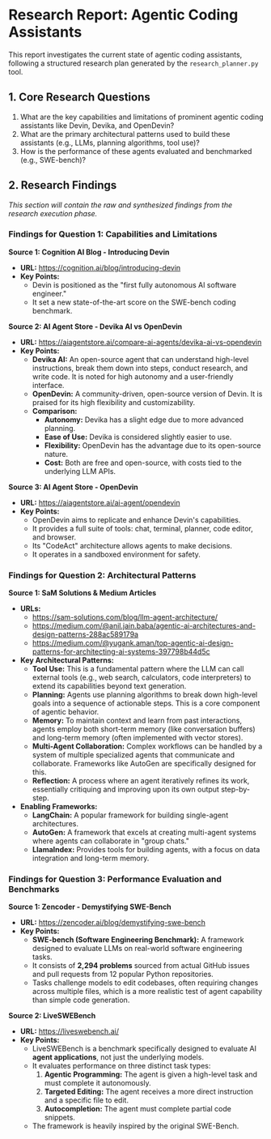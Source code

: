 # Research Report: Agentic Coding Assistants

This report investigates the current state of agentic coding assistants, following a structured research plan generated by the `research_planner.py` tool.

## 1. Core Research Questions

1.  What are the key capabilities and limitations of prominent agentic coding assistants like Devin, Devika, and OpenDevin?
2.  What are the primary architectural patterns used to build these assistants (e.g., LLMs, planning algorithms, tool use)?
3.  How is the performance of these agents evaluated and benchmarked (e.g., SWE-bench)?

## 2. Research Findings

*This section will contain the raw and synthesized findings from the research execution phase.*

### Findings for Question 1: Capabilities and Limitations

**Source 1: Cognition AI Blog - Introducing Devin**
- **URL:** https://cognition.ai/blog/introducing-devin
- **Key Points:**
    - Devin is positioned as the "first fully autonomous AI software engineer."
    - It set a new state-of-the-art score on the SWE-bench coding benchmark.

**Source 2: AI Agent Store - Devika AI vs OpenDevin**
- **URL:** https://aiagentstore.ai/compare-ai-agents/devika-ai-vs-opendevin
- **Key Points:**
    - **Devika AI:** An open-source agent that can understand high-level instructions, break them down into steps, conduct research, and write code. It is noted for high autonomy and a user-friendly interface.
    - **OpenDevin:** A community-driven, open-source version of Devin. It is praised for its high flexibility and customizability.
    - **Comparison:**
        - **Autonomy:** Devika has a slight edge due to more advanced planning.
        - **Ease of Use:** Devika is considered slightly easier to use.
        - **Flexibility:** OpenDevin has the advantage due to its open-source nature.
        - **Cost:** Both are free and open-source, with costs tied to the underlying LLM APIs.

**Source 3: AI Agent Store - OpenDevin**
- **URL:** https://aiagentstore.ai/ai-agent/opendevin
- **Key Points:**
    - OpenDevin aims to replicate and enhance Devin's capabilities.
    - It provides a full suite of tools: chat, terminal, planner, code editor, and browser.
    - Its "CodeAct" architecture allows agents to make decisions.
    - It operates in a sandboxed environment for safety.

### Findings for Question 2: Architectural Patterns

**Source 1: SaM Solutions & Medium Articles**
- **URLs:**
    - https://sam-solutions.com/blog/llm-agent-architecture/
    - https://medium.com/@anil.jain.baba/agentic-ai-architectures-and-design-patterns-288ac589179a
    - https://medium.com/@yugank.aman/top-agentic-ai-design-patterns-for-architecting-ai-systems-397798b44d5c
- **Key Architectural Patterns:**
    - **Tool Use:** This is a fundamental pattern where the LLM can call external tools (e.g., web search, calculators, code interpreters) to extend its capabilities beyond text generation.
    - **Planning:** Agents use planning algorithms to break down high-level goals into a sequence of actionable steps. This is a core component of agentic behavior.
    - **Memory:** To maintain context and learn from past interactions, agents employ both short-term memory (like conversation buffers) and long-term memory (often implemented with vector stores).
    - **Multi-Agent Collaboration:** Complex workflows can be handled by a system of multiple specialized agents that communicate and collaborate. Frameworks like AutoGen are specifically designed for this.
    - **Reflection:** A process where an agent iteratively refines its work, essentially critiquing and improving upon its own output step-by-step.
- **Enabling Frameworks:**
    - **LangChain:** A popular framework for building single-agent architectures.
    - **AutoGen:** A framework that excels at creating multi-agent systems where agents can collaborate in "group chats."
    - **LlamaIndex:** Provides tools for building agents, with a focus on data integration and long-term memory.

### Findings for Question 3: Performance Evaluation and Benchmarks

**Source 1: Zencoder - Demystifying SWE-Bench**
- **URL:** https://zencoder.ai/blog/demystifying-swe-bench
- **Key Points:**
    - **SWE-bench (Software Engineering Benchmark):** A framework designed to evaluate LLMs on real-world software engineering tasks.
    - It consists of **2,294 problems** sourced from actual GitHub issues and pull requests from 12 popular Python repositories.
    - Tasks challenge models to edit codebases, often requiring changes across multiple files, which is a more realistic test of agent capability than simple code generation.

**Source 2: LiveSWEBench**
- **URL:** https://liveswebench.ai/
- **Key Points:**
    - LiveSWEBench is a benchmark specifically designed to evaluate AI **agent applications**, not just the underlying models.
    - It evaluates performance on three distinct task types:
        1.  **Agentic Programming:** The agent is given a high-level task and must complete it autonomously.
        2.  **Targeted Editing:** The agent receives a more direct instruction and a specific file to edit.
        3.  **Autocompletion:** The agent must complete partial code snippets.
    - The framework is heavily inspired by the original SWE-Bench.